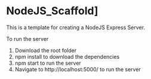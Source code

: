# NodeJS_Scaffold]

This is a template for creating a NodeJS Express Server.

To run the server
1. Download the root folder
2. npm install to download the dependencies
3. npm start to run the server
4. Navigate to http://localhost:5000/ to run the server
